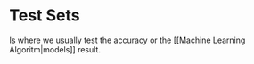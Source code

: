 # Test Sets
Is where we usually test the accuracy or the [[Machine Learning Algoritm|models]] result.
